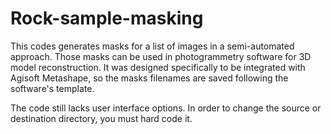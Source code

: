 # Rock-sample-masking
This codes generates masks for a list of images in a semi-automated approach. Those masks can be used in photogrammetry software for 3D model reconstruction.
It was designed specifically to be integrated with Agisoft Metashape, so the masks filenames are saved following the software's template.

The code still lacks user interface options. In order to change the source or destination directory, you must hard code it. 
